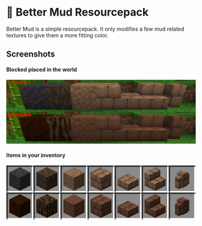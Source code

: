 # 🤎 Better Mud Resourcepack

Better Mud is a simple resourcepack. It only modifies a few mud related textures to give them a more fitting color.

## Screenshots
#### Blocked placed in the world
![Blocked placed](/resources/compared_placed.png)

#### Items in your inventory
![Items in inventory](/resources/compared_inventory.png)
